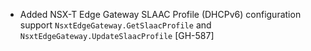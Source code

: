 * Added NSX-T Edge Gateway SLAAC Profile (DHCPv6) configuration support `NsxtEdgeGateway.GetSlaacProfile` and
  `NsxtEdgeGateway.UpdateSlaacProfile` [GH-587]
